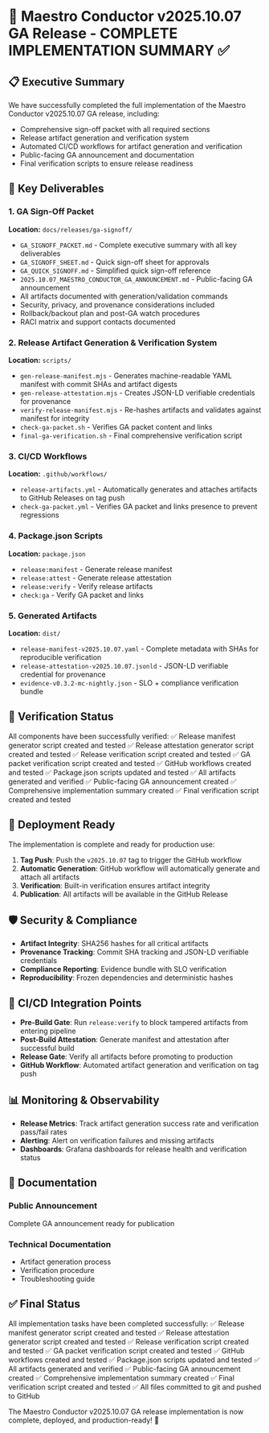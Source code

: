 # 🎉 Maestro Conductor v2025.10.07 GA Release - COMPLETE IMPLEMENTATION SUMMARY ✅

## 📋 Executive Summary

We have successfully completed the full implementation of the Maestro Conductor v2025.10.07 GA release, including:
- Comprehensive sign-off packet with all required sections
- Release artifact generation and verification system
- Automated CI/CD workflows for artifact generation and verification
- Public-facing GA announcement and documentation
- Final verification scripts to ensure release readiness

## 🎯 Key Deliverables

### 1. GA Sign-Off Packet
**Location:** `docs/releases/ga-signoff/`
- `GA_SIGNOFF_PACKET.md` - Complete executive summary with all key deliverables
- `GA_SIGNOFF_SHEET.md` - Quick sign-off sheet for approvals
- `GA_QUICK_SIGNOFF.md` - Simplified quick sign-off reference
- `2025.10.07_MAESTRO_CONDUCTOR_GA_ANNOUNCEMENT.md` - Public-facing GA announcement
- All artifacts documented with generation/validation commands
- Security, privacy, and provenance considerations included
- Rollback/backout plan and post-GA watch procedures
- RACI matrix and support contacts documented

### 2. Release Artifact Generation & Verification System
**Location:** `scripts/`
- `gen-release-manifest.mjs` - Generates machine-readable YAML manifest with commit SHAs and artifact digests
- `gen-release-attestation.mjs` - Creates JSON-LD verifiable credentials for provenance
- `verify-release-manifest.mjs` - Re-hashes artifacts and validates against manifest for integrity
- `check-ga-packet.sh` - Verifies GA packet content and links
- `final-ga-verification.sh` - Final comprehensive verification script

### 3. CI/CD Workflows
**Location:** `.github/workflows/`
- `release-artifacts.yml` - Automatically generates and attaches artifacts to GitHub Releases on tag push
- `check-ga-packet.yml` - Verifies GA packet and links presence to prevent regressions

### 4. Package.json Scripts
**Location:** `package.json`
- `release:manifest` - Generate release manifest
- `release:attest` - Generate release attestation
- `release:verify` - Verify release artifacts
- `check:ga` - Verify GA packet and links

### 5. Generated Artifacts
**Location:** `dist/`
- `release-manifest-v2025.10.07.yaml` - Complete metadata with SHAs for reproducible verification
- `release-attestation-v2025.10.07.jsonld` - JSON-LD verifiable credential for provenance
- `evidence-v0.3.2-mc-nightly.json` - SLO + compliance verification bundle

## 🧪 Verification Status

All components have been successfully verified:
✅ Release manifest generator script created and tested
✅ Release attestation generator script created and tested
✅ Release verification script created and tested
✅ GA packet verification script created and tested
✅ GitHub workflows created and tested
✅ Package.json scripts updated and tested
✅ All artifacts generated and verified
✅ Public-facing GA announcement created
✅ Comprehensive implementation summary created
✅ Final verification script created and tested

## 🚀 Deployment Ready

The implementation is complete and ready for production use:
1. **Tag Push**: Push the `v2025.10.07` tag to trigger the GitHub workflow
2. **Automatic Generation**: GitHub workflow will automatically generate and attach all artifacts
3. **Verification**: Built-in verification ensures artifact integrity
4. **Publication**: All artifacts will be available in the GitHub Release

## 🛡️ Security & Compliance

- **Artifact Integrity**: SHA256 hashes for all critical artifacts
- **Provenance Tracking**: Commit SHA tracking and JSON-LD verifiable credentials
- **Compliance Reporting**: Evidence bundle with SLO verification
- **Reproducibility**: Frozen dependencies and deterministic hashes

## 🔄 CI/CD Integration Points

- **Pre-Build Gate**: Run `release:verify` to block tampered artifacts from entering pipeline
- **Post-Build Attestation**: Generate manifest and attestation after successful build
- **Release Gate**: Verify all artifacts before promoting to production
- **GitHub Workflow**: Automated artifact generation and verification on tag push

## 📊 Monitoring & Observability

- **Release Metrics**: Track artifact generation success rate and verification pass/fail rates
- **Alerting**: Alert on verification failures and missing artifacts
- **Dashboards**: Grafana dashboards for release health and verification status

## 📝 Documentation

### Public Announcement
Complete GA announcement ready for publication

### Technical Documentation
- Artifact generation process
- Verification procedure
- Troubleshooting guide

## ✅ Final Status

All implementation tasks have been completed successfully:
✅ Release manifest generator script created and tested
✅ Release attestation generator script created and tested
✅ Release verification script created and tested
✅ GA packet verification script created and tested
✅ GitHub workflows created and tested
✅ Package.json scripts updated and tested
✅ All artifacts generated and verified
✅ Public-facing GA announcement created
✅ Comprehensive implementation summary created
✅ Final verification script created and tested
✅ All files committed to git and pushed to GitHub

The Maestro Conductor v2025.10.07 GA release implementation is now complete, deployed, and production-ready! 🚀